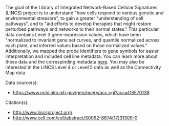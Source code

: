 The goal of the Library of Integrated Network-Based Cellular Signatures (LINCS) project is to understand "how cells respond to various genetic and environmental stressors", to gain a greater "understanding of cell pathways", and to "aid efforts to develop therapies that might restore perturbed pathways and networks to their normal states." This particular data contains Level 3 gene-expression values, which have been "normalized to invariant gene set curves, and quantile normalized across each plate, and inferred values based on those normalized values." Additionally, we mapped the probe identifiers to gene symbols for easier interpretation and included cell line metadata. You can learn more about these data and the correspinding             metadata [here](https://clue.io/GEO-guide). You may also be interested in the LINCS Level 4 or Level 5 data as well as the Connectivity Map data.

Data source(s):

* https://www.ncbi.nlm.nih.gov/geo/query/acc.cgi?acc=GSE70138

Citation(s):

* http://www.lincsproject.org/
* http://www.cell.com/cell/abstract/S0092-8674(17)31309-0
